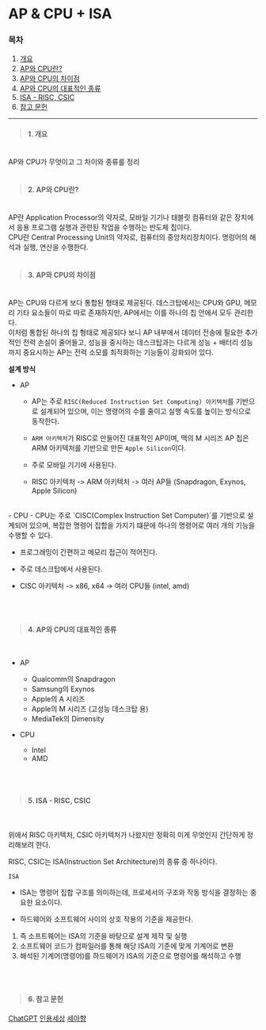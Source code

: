 # AP & CPU + ISA
### 목차
1. [개요](#1-개요)
2. [AP와 CPU란?](#2-ap란)
3. [AP와 CPU의 차이점](#3-cpu와-ap의-차이점)
4. [AP와 CPU의 대표적인 종류](#4-ap의-대표적인-종류)
5. [ISA - RISC, CSIC](#5-isa---risc-csic)
6. [참고 문헌](#6-참고-문헌)
---
> #### 1. 개요
<br/>
AP와 CPU가 무엇이고 그 차이와 종류를 정리  
<br/>
<br/>

> #### 2. AP와 CPU란?  

<br/>
AP란 Application Processor의 약자로, 모바일 기기나 태블릿 컴퓨터와 같은 장치에서 응용 프로그램 실행과 관련된 작업을 수행하는 반도체 칩이다.  

<br/>  
CPU란 Central Processing Unit의 약자로, 컴퓨터의 중앙처리장치이다.  
명렁어의 해석과 실행, 연산을 수행한다.  
<br/>
<br/>

> #### 3. AP와 CPU의 차이점

<br/>
AP는 CPU와 다르게 보다 통합된 형태로 제공된다.  
데스크탑에서는 CPU와 GPU, 메모리 기타 요소들이 따로 따로 존재하지만, AP에서는 이를 하나의 칩 안에서 모두 관리한다.

<br/>
이처럼 통합된 하나의 칩 형태로 제공되다 보니 AP 내부에서 데이터 전송에 필요한 추가적인 전력 손실이 줄어들고, 성능을 중시하는 데스크탑과는 다르게 성능 + 배터리 성능까지 중요시하는 AP는 전력 소모를 최적화하는 기능들이 강화되어 있다.

<br/>

**설계 방식** 
- AP  
   - AP는 주로 `RISC(Reduced Instruction Set Computing) 아키텍처`를 기반으로 설계되어 있으며, 이는 명령어의 수를 줄이고 실행 속도를 높이는 방식으로 동작한다.  
   
   - `ARM 아키텍처`가 RISC로 만들어진 대표적인 AP이며, 맥의 M 시리즈 AP 칩은 ARM 아키텍처를 기반으로 만든 `Apple Silicon`이다.  
   
   - 주로 모바일 기기에 사용된다.

   - RISC 아키텍처 -> ARM 아키텍처 -> 여러 AP들 (Snapdragon, Exynos, Apple Silicon)
<br/>
- CPU  
   - CPU는 주로 `CISC(Complex Instruction Set Computer)`를 기반으로 설계되어 있으며, 복잡한 명령어 집합을 가지기 떄문에 하나의 명령어로 여러 개의 기능을 수행할 수 있다.  
   
   - 프로그래밍이 간편하고 메모리 접근이 적어진다.

   - 주로 데스크탑에서 사용된다.

   - CISC 아키텍처 -> x86, x64 -> 여러 CPU들 (intel, amd)
<br/>
<br/>

> #### 4. AP와 CPU의 대표적인 종류
<br/>

- AP
   - Qualcomm의 Snapdragon 
   - Samsung의 Exynos
   - Apple의 A 시리즈
   - Apple의 M 시리즈 (고성능 데스크탑 용)
   - MediaTek의 Dimensity

- CPU
   - Intel
   - AMD
<br/>
<br/>

> #### 5. ISA - RISC, CSIC
<br/>

위에서 RISC 아키텍처, CSIC 아키텍처가 나왔지만 정확히 이게 무엇인지 간단하게 정리해보려 한다.

RISC, CSIC는 ISA(Instruction Set Architecture)의 종류 중 하나이다.

`ISA`  
- ISA는 명령어 집합 구조를 의미하는데, 프로세서의 구조와 작동 방식을 결정하는 중요한 요소이다.  

- 하드웨어와 소프트웨어 사이의 상호 작용의 기준을 제공한다.

1. 즉 소프트웨어는 ISA의 기준을 바탕으로 설계 제작 및 실행
2. 소프트웨어 코드가 컴파일러를 통해 해당 ISA의 기준에 맞게 기계어로 변환
3. 해석된 기계어(명령어)를 하드웨어가 ISA의 기준으로 명령어를 해석하고 수행
<br/>
<br/>


> #### 6. 참고 문헌
[ChatGPT](https://openai.com/blog/chatgpt)
[인용세상](https://inyongs.tistory.com/108)
[세아향](https://news.skhynix.co.kr/post/mobile-not-cpu)


